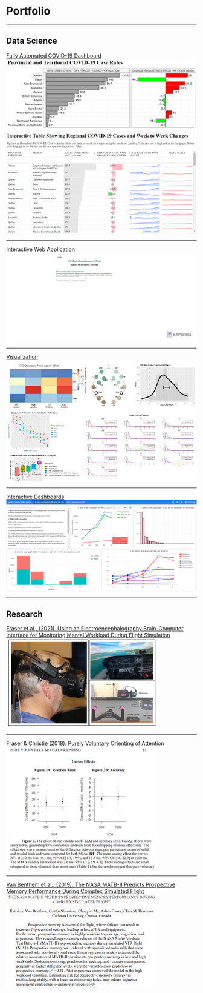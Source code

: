 # Portfolio

---

## Data Science 

[Fully Automated COVID-19 Dashboard](https://adamkfraser.shinyapps.io/COVID-19_Canada_Case_Rate_Display_OFFLINE/)
<img src="images/COVID_project_photo.png?raw=true" style="width:550px;"/>

---
[Interactive Web Application]("images/web_app2.gif")
<img src="images/web_app2.gif?raw=true" style="width:550px;"/>

---
[Visualization]("images/visualization.png")
<img src="images/visualization.png?raw=true" style="width:550px;height:320px;"/>

---
[Interactive Dashboards]("images/dashboard_2.png")
<img src="images/dashboard_3.png?raw=true" style="width:530px;"/>

---
## Research

[Fraser et al., (2021). Using an Electroencephalography Brain-Computer Interface for Monitoring Mental Workload 
During Flight Simulation](/pdf/Fraser_ISAP_2021.pdf)
<img src="images/bci.PNG?raw=true" style="width:400px;height:237px;"/>

---
[Fraser & Christie (2018). Purely Voluntary Orienting of Attention](/pdf/Fraser&Christie_APP_SubmittedPDF.pdf )
<img src="images/attention.png?raw=true" style="width:400px;"/>

---
[Van Benthem et al., (2019). The NASA MATB-II Predicts Prospective Memory Performance During Complex Simulated Flight](/pdf/ISAP2019.pdf)
<img src="images/ISAP2019.png?raw=true" style="width:400px;"/>

